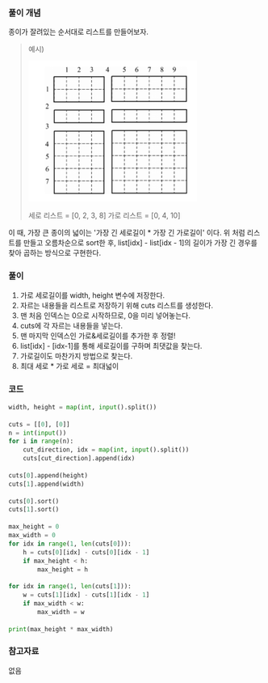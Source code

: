### 풀이 개념

종이가 잘려있는 순서대로 리스트를 만들어보자.

> 예시)
>
> ![image-20210801173446924](2628.assets/image-20210801173446924.png)
>
> 세로 리스트 = [0, 2, 3, 8]
> 가로 리스트 = [0, 4, 10]

이 때, 가장 큰 종이의 넓이는 '가장 긴 세로길이 * 가장 긴 가로길이' 이다.
위 처럼 리스트를 만들고 오름차순으로 sort한 후, list[idx] - list[idx - 1]의 길이가 가장 긴 경우를 찾아 곱하는 방식으로 구현한다.



### 풀이

1. 가로 세로길이를 width, height 변수에 저장한다.
2. 자르는 내용들을 리스트로 저장하기 위해 cuts 리스트를 생성한다.
3. 맨 처음 인덱스는 0으로 시작하므로, 0을 미리 넣어놓는다.
4. cuts에 각 자르는 내용들을 넣는다.
5. 맨 마지막 인덱스인 가로&세로길이를 추가한 후 정렬!
6. list[idx] - [idx-1]를 통해 세로길이를 구하며 최댓값을 찾는다.
7. 가로길이도 마찬가지 방법으로 찾는다.
8. 최대 세로 * 가로 세로 = 최대넓이



### 코드

```python
width, height = map(int, input().split())

cuts = [[0], [0]]
n = int(input())
for i in range(n):
    cut_direction, idx = map(int, input().split())
    cuts[cut_direction].append(idx)

cuts[0].append(height)
cuts[1].append(width)

cuts[0].sort()
cuts[1].sort()

max_height = 0
max_width = 0
for idx in range(1, len(cuts[0])):
    h = cuts[0][idx] - cuts[0][idx - 1]
    if max_height < h:
        max_height = h

for idx in range(1, len(cuts[1])):
    w = cuts[1][idx] - cuts[1][idx - 1]
    if max_width < w:
        max_width = w

print(max_height * max_width)
```



### 참고자료

없음
